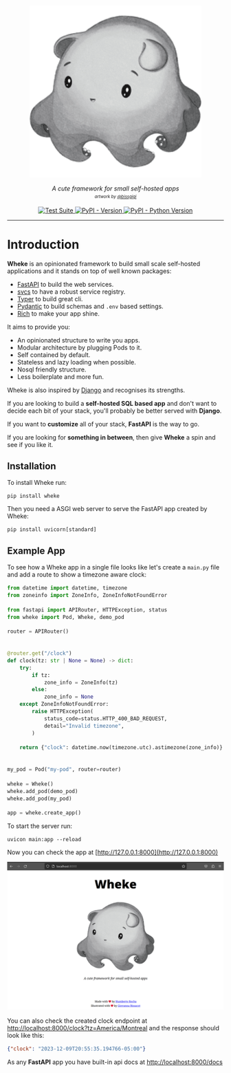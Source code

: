 <p align="center">
  <img src="wheke.png" alt="Wheke"></a>
</p>

<p align="center">
  <em>A cute framework for small self-hosted apps</em>
  <br/>
  <em><sup><sub>artwork by <a href="https://bissgigi.art/">@bissgigi</a></sub></sup></em>
</p>

<p align="center">
  <a href="https://github.com/humrochagf/wheke/actions">
    <img src="https://github.com/humrochagf/wheke/workflows/Test%20Suite/badge.svg" alt="Test Suite">
  </a>
  <a href="https://pypi.org/project/wheke">
    <img src="https://img.shields.io/pypi/v/wheke.svg" alt="PyPI - Version">
  </a>
  <a href="https://pypi.org/project/wheke">
    <img src="https://img.shields.io/pypi/pyversions/wheke.svg" alt="PyPI - Python Version">
  </a>
</p>

---

# Introduction

**Wheke** is an opinionated framework to build small scale self-hosted applications and it stands on top of well known packages:

- [FastAPI](https://fastapi.tiangolo.com/) to build the web services.
- [svcs](https://svcs.hynek.me/) to have a robust service registry.
- [Typer](https://typer.tiangolo.com/) to build great cli.
- [Pydantic](https://docs.pydantic.dev/latest/) to build schemas and `.env` based settings.
- [Rich](https://rich.readthedocs.io/en/stable/) to make your app shine.

It aims to provide you:

- An opinionated structure to write you apps.
- Modular architecture by plugging Pods to it.
- Self contained by default.
- Stateless and lazy loading when possible.
- Nosql friendly structure.
- Less boilerplate and more fun.

Wheke is also inspired by [Django](https://www.djangoproject.com/) and recognises its strengths.

If you are looking to build a **self-hosted SQL based app** and don't want to decide each bit of your stack, you'll probably be better served with **Django**.

If you want to **customize** all of your stack, **FastAPI** is the way to go.

If you are looking for **something in between**, then give **Wheke** a spin and see if you like it.

## Installation

To install Wheke run:

```shell
pip install wheke
```

Then you need a ASGI web server to serve the FastAPI app created by Wheke:

```shell
pip install uvicorn[standard]
```

## Example App

To see how a Wheke app in a single file looks like let's create a `main.py` file and add a route to show a timezone aware clock:

```python title="File: main.py"
from datetime import datetime, timezone
from zoneinfo import ZoneInfo, ZoneInfoNotFoundError

from fastapi import APIRouter, HTTPException, status
from wheke import Pod, Wheke, demo_pod

router = APIRouter()


@router.get("/clock")
def clock(tz: str | None = None) -> dict:
    try:
        if tz:
            zone_info = ZoneInfo(tz)
        else:
            zone_info = None
    except ZoneInfoNotFoundError:
        raise HTTPException(
            status_code=status.HTTP_400_BAD_REQUEST,
            detail="Invalid timezone",
        )

    return {"clock": datetime.now(timezone.utc).astimezone(zone_info)}


my_pod = Pod("my-pod", router=router)

wheke = Wheke()
wheke.add_pod(demo_pod)
wheke.add_pod(my_pod)

app = wheke.create_app()
```

To start the server run:

```shell
uvicon main:app --reload
```

Now you can check the app at [http://127.0.0.1:8000](http://127.0.0.1:8000)

![wheke homepage](img/wheke-homepage.png)

You can also check the created clock endpoint at [http://localhost:8000/clock?tz=America/Montreal](http://localhost:8000/clock?tz=America/Montreal) and the response should look like this:

```json
{"clock": "2023-12-09T20:55:35.194766-05:00"}
```

As any **FastAPI** app you have built-in api docs at [http://localhost:8000/docs](http://localhost:8000/docs)
